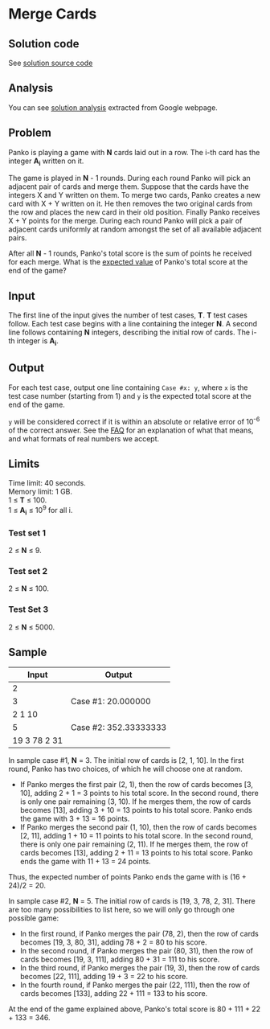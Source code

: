 # Merge Cards

## Solution code

See [solution source code](/Round%20G/Merge%20Cards/solution.cpp)

## Analysis

You can see [solution analysis](/Round%20G/Merge%20Cards/analysis.md) extracted from Google webpage.

## Problem

Panko is playing a game with **N** cards laid out in a row. The i-th card has the integer **A<sub>i</sub>** written on it.

The game is played in **N** - 1 rounds. During each round Panko will pick an adjacent pair of cards and merge them. Suppose that the cards have the integers X and Y written on them. To merge two cards, Panko creates a new card with X + Y written on it. He then removes the two original cards from the row and places the new card in their old position. Finally Panko receives X + Y points for the merge. During each round Panko will pick a pair of adjacent cards uniformly at random amongst the set of all available adjacent pairs.

After all **N** - 1 rounds, Panko's total score is the sum of points he received for each merge. What is the [expected value](https://en.wikipedia.org/wiki/Expected_value) of Panko's total score at the end of the game?

## Input

The first line of the input gives the number of test cases, **T**. **T** test cases follow. Each test case begins with a line containing the integer **N**. A second line follows containing **N** integers, describing the initial row of cards. The i-th integer is **A<sub>i</sub>**.

## Output

For each test case, output one line containing `Case #x: y`, where `x` is the test case number (starting from 1) and `y` is the expected total score at the end of the game.

`y` will be considered correct if it is within an absolute or relative error of 10<sup>-6</sup> of the correct answer. See the [FAQ](https://codingcompetitions.withgoogle.com/kickstart/faq#how-does-kick-start-handle-real-numbers) for an explanation of what that means, and what formats of real numbers we accept.

## Limits

Time limit: 40 seconds.<br>
Memory limit: 1 GB.<br>
1 ≤ **T** ≤ 100.<br>
1 ≤ **A<sub>i</sub>** ≤ 10<sup>9</sup> for all i.

### Test set 1

2 ≤ **N** ≤ 9.

### Test set 2

2 ≤ **N** ≤ 100.

### Test Set 3

2 ≤ **N** ≤ 5000.

## Sample

| Input        | Output                |
| ------------ | --------------------- |
| 2            |                       |
| 3            | Case #1: 20.000000    |
| 2 1 10       |                       |
| 5            | Case #2: 352.33333333 |
| 19 3 78 2 31 |                       |

In sample case #1, **N** = 3. The initial row of cards is [2, 1, 10]. In the first round, Panko has two choices, of which he will choose one at random.

- If Panko merges the first pair (2, 1), then the row of cards becomes [3, 10], adding 2 + 1 = 3 points to his total score. In the second round, there is only one pair remaining (3, 10). If he merges them, the row of cards becomes [13], adding 3 + 10 = 13 points to his total score. Panko ends the game with 3 + 13 = 16 points.
- If Panko merges the second pair (1, 10), then the row of cards becomes [2, 11], adding 1 + 10 = 11 points to his total score. In the second round, there is only one pair remaining (2, 11). If he merges them, the row of cards becomes [13], adding 2 + 11 = 13 points to his total score. Panko ends the game with 11 + 13 = 24 points.

Thus, the expected number of points Panko ends the game with is (16 + 24)/2 = 20.

In sample case #2, **N** = 5. The initial row of cards is [19, 3, 78, 2, 31]. There are too many possibilities to list here, so we will only go through one possible game:

- In the first round, if Panko merges the pair (78, 2), then the row of cards becomes [19, 3, 80, 31], adding 78 + 2 = 80 to his score.
- In the second round, if Panko merges the pair (80, 31), then the row of cards becomes [19, 3, 111], adding 80 + 31 = 111 to his score.
- In the third round, if Panko merges the pair (19, 3), then the row of cards becomes [22, 111], adding 19 + 3 = 22 to his score.
- In the fourth round, if Panko merges the pair (22, 111), then the row of cards becomes [133], adding 22 + 111 = 133 to his score.

At the end of the game explained above, Panko's total score is 80 + 111 + 22 + 133 = 346.
